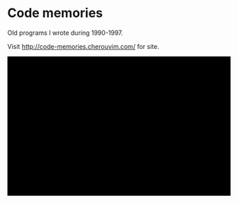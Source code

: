 # Code memories
Old programs I wrote during 1990-1997. 

Visit http://code-memories.cherouvim.com/ for site.

![city](assets/city.gif)
